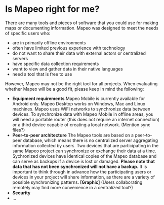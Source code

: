 # Is Mapeo right for me?

There are many tools and pieces of software that you could use for making maps or documenting information. Mapeo was designed to meet the needs of specific users who:

* are in primarily offline environments
* often have limited previous experience with technology
* do not want to share their data with external actors or centralized servers
* have specific data collection requirements
* want to view and gather data in their native languages
* need a tool that is free to use

However, Mapeo may not be the right tool for all projects. When evaluating whether Mapeo will be a good fit, please keep in mind the following:

* **Equipment requirements** Mapeo Mobile is currently available for Android only. Mapeo Desktop works on Windows, Mac and Linux machines.  Mapeo uses WiFi networks to synchronize data between devices. To synchronize data with Mapeo Mobile in offline areas, you will need a portable router \(this does not require an internet connection\) or a third device capable of creating a local network. \(Mention sync files?\)
* **Peer-to-peer architecture** The Mapeo tools are based on a peer-to-peer database, which means there is no centralized server aggregating information collected by users. Two devices that are participating in the same Mapeo project can synchronize or exchange their data at a time.  Sychronized devices have identical copies of the Mapeo database and can serve as backups if a device is lost or damaged. **Please note that data that has not been synchronized will not have a backup.**   It is important to think through in advance how the participating users or devices in  your project will share information, as there are a variety of possible synchronizing patterns. **\[Graphic\]**  \(Users collaborating remotely may find more convenience in a centralized tool?\)
* **Security**
* ... 



